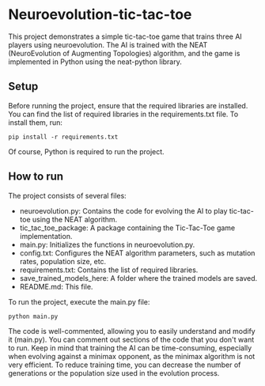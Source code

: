 # Neuroevolution-tic-tac-toe
This project demonstrates a simple tic-tac-toe game that trains three AI players using neuroevolution. 
The AI is trained with the NEAT (NeuroEvolution of Augmenting Topologies) algorithm, and the game is 
implemented in Python using the neat-python library. 

## Setup
Before running the project, ensure that the required libraries are installed. You can find the list of 
required libraries in the requirements.txt file. To install them, run:
```
pip install -r requirements.txt
```
Of course, Python is required to run the project.

## How to run
The project consists of several files:
- neuroevolution.py: Contains the code for evolving the AI to play tic-tac-toe using the NEAT algorithm.
- tic_tac_toe_package: A package containing the Tic-Tac-Toe game implementation.
- main.py: Initializes the functions in neuroevolution.py.
- config.txt: Configures the NEAT algorithm parameters, such as mutation rates, population size, etc.
- requirements.txt: Contains the list of required libraries.
- save_trained_models_here: A folder where the trained models are saved.
- README.md: This file.

To run the project, execute the main.py file:
```
python main.py
```
The code is well-commented, allowing you to easily understand and modify it (main.py). You can comment out 
sections of the code that you don't want to run. Keep in mind that training the AI can be time-consuming, 
especially when evolving against a minimax opponent, as the minimax algorithm is not very efficient. 
To reduce training time, you can decrease the number of generations or the population size used in the 
evolution process.


